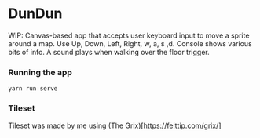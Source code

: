 # DunDun

WIP: Canvas-based app that accepts user keyboard input to move a sprite around a map. Use Up, Down, Left, Right, w, a, s ,d. Console shows various bits of info. A sound plays when walking over the floor trigger.

### Running the app
`yarn run serve`

### Tileset
Tileset was made by me using (The Grix)[https://felttip.com/grix/]
